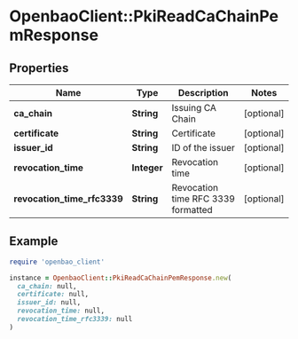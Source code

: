 # OpenbaoClient::PkiReadCaChainPemResponse

## Properties

| Name | Type | Description | Notes |
| ---- | ---- | ----------- | ----- |
| **ca_chain** | **String** | Issuing CA Chain | [optional] |
| **certificate** | **String** | Certificate | [optional] |
| **issuer_id** | **String** | ID of the issuer | [optional] |
| **revocation_time** | **Integer** | Revocation time | [optional] |
| **revocation_time_rfc3339** | **String** | Revocation time RFC 3339 formatted | [optional] |

## Example

```ruby
require 'openbao_client'

instance = OpenbaoClient::PkiReadCaChainPemResponse.new(
  ca_chain: null,
  certificate: null,
  issuer_id: null,
  revocation_time: null,
  revocation_time_rfc3339: null
)
```

